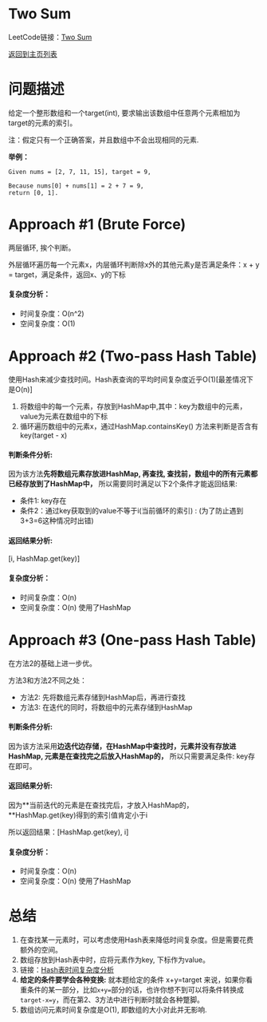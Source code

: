 # Two Sum 
LeetCode链接：[Two Sum](https://leetcode.com/problems/two-sum/description/)

[返回到主页列表](..../)
# 问题描述
给定一个整形数组和一个target(int), 要求输出该数组中任意两个元素相加为target的元素的索引。

注：假定只有一个正确答案，并且数组中不会出现相同的元素.

**举例：**

```
Given nums = [2, 7, 11, 15], target = 9,

Because nums[0] + nums[1] = 2 + 7 = 9,
return [0, 1].
```

# Approach #1 (Brute Force)
两层循环, 挨个判断。

外层循环遍历每一个元素x，内层循环判断除x外的其他元素y是否满足条件：x + y = target，满足条件，返回x、y的下标

#### 复杂度分析：
- 时间复杂度：O(n^2)
- 空间复杂度：O(1)

# Approach #2 (Two-pass Hash Table)
使用Hash来减少查找时间。Hash表查询的平均时间复杂度近乎O(1)[最差情况下是O(n)]
1. 将数组中的每一个元素，存放到HashMap中,其中：key为数组中的元素，value为元素在数组中的下标
2. 循环遍历数组中的元素x，通过HashMap.containsKey() 方法来判断是否含有key(target - x)

#### 判断条件分析:
因为该方法**先将数组元素存放进HashMap, 再查找, 查找前，数组中的所有元素都已经存放到了HashMap中，**
所以需要同时满足以下2个条件才能返回结果:
- 条件1: key存在
- 条件2：通过key获取到的value不等于i(当前循环的索引) : (为了防止遇到3+3=6这种情况时出错)

#### 返回结果分析:
[i, HashMap.get(key)]

#### 复杂度分析：
- 时间复杂度：O(n)
- 空间复杂度：O(n) 使用了HashMap

# Approach #3 (One-pass Hash Table)
在方法2的基础上进一步优。

方法3和方法2不同之处：
- 方法2: 先将数组元素存储到HashMap后，再进行查找
- 方法3: 在迭代的同时，将数组中的元素存储到HashMap

#### 判断条件分析:
因为该方法采用**边迭代边存储，在HashMap中查找时，元素并没有存放进HashMap, 元素是在查找完之后放入HashMap的，**
所以只需要满足条件: key存在即可。

#### 返回结果分析:
因为**当前迭代的元素是在查找完后，才放入HashMap的，**HashMap.get(key)得到的索引值肯定小于i

所以返回结果：[HashMap.get(key), i]

#### 复杂度分析：
- 时间复杂度：O(n)
- 空间复杂度：O(n) 使用了HashMap

# 总结
1. 在查找某一元素时，可以考虑使用Hash表来降低时间复杂度。但是需要花费额外的空间。
2. 数组存放到Hash表中时，应将元素作为key, 下标作为value。
3. 链接：[Hash表时间复杂度分析](https://stackoverflow.com/questions/9214353/hash-table-runtime-complexity-insert-search-and-delete)
4. **给定的条件要学会各种变换:** 就本题给定的条件 x+y=target 来说，如果你看重条件的某一部分，比如`x+y=`部分的话，也许你想不到可以将条件转换成`target-x=y`，而在第2、3方法中进行判断时就会各种蹩脚。
5. 数组访问元素时间复杂度是O(1), 即数组的大小对此并无影响. 

